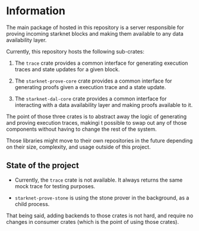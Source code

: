 # Information

The main package of hosted in this repository is a server responsible for proving incoming
starknet blocks and making them available to any data availability layer.

Currently, this repository hosts the following sub-crates:

1. The `trace` crate provides a common interface for generating execution traces and state
   updates for a given block.

2. The `starknet-prove-core` crate provides a common interface for generating proofs given a
   execution trace and a state update.

3. The `starknet-dal-core` crate provides a common interface for interacting with a data availability
   layer and making proofs available to it.

The point of those three crates is to abstract away the logic of generating and proving
execution traces, makingi t possible to swap out any of those components without having to
change the rest of the system.

Those libraries might move to their own repositories in the future depending on their size,
complexity, and usage outside of this project.

## State of the project

- Currently, the `trace` crate is not available. It always returns the same mock trace for testing
  purposes.

- `starknet-prove-stone` is using the stone prover in the background, as a child process.

That being said, adding backends to those crates is not hard, and require no changes in consumer
crates (which is the point of using those crates).
